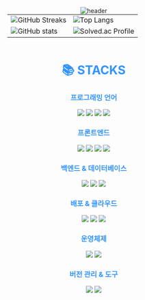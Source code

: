 <div align="center">
  <img src="https://capsule-render.vercel.app/api?type=venom&color=0:00b4d8,100:0077b6&height=200&section=header&text=Taeho%20Ryu&fontSize=60&fontColor=ffffff" alt="header" />
</div>

<div align="center">
  <table style="border: none; width: 80%; margin: 0 auto; table-layout: fixed;">
        <tr style="border: none;">
          <td style="border: none; background-color: transparent; ">
        <img src="https://github-readme-streak-stats.herokuapp.com/?user=rtaeho&theme=dark&background=000000" alt="GitHub Streaks" />
      </td>
      <td style="border: none; background-color: transparent; ">
        <img src="https://github-readme-stats.vercel.app/api/top-langs/?username=rtaeho&layout=compact&theme=tokyonight" alt="Top Langs" />
      </td>
    </tr>
    <tr style="border: none;">
      <td style="border: none; background-color: transparent; ">
        <img src="https://github-readme-stats.vercel.app/api?username=rtaeho&show_icons=true&theme=transparent" alt="GitHub stats"/>
      </td>
      <td style="border: none; background-color: transparent; ">
        <img src="http://mazassumnida.wtf/api/v2/generate_badge?boj=ryou0920" alt="Solved.ac Profile"/>
      </td>
    </tr>

  </table>
</div>

<br>

<div align="center"><h1 style="color: #007BFF; opacity: 0.8;">📚 STACKS</h1></div>

<div align="center" style="margin-top: 10px;"> 
  <h3 style="color: #007BFF; opacity: 0.8;">프로그래밍 언어</h3>
  <img src="https://img.shields.io/badge/Java-007396?style=for-the-badge&logo=java&logoColor=white">  
  <img src="https://img.shields.io/badge/Javascript-F7DF1E?style=for-the-badge&logo=javascript&logoColor=black">
  <img src="https://img.shields.io/badge/C-A8B9CC?style=for-the-badge&logo=c&logoColor=black">
  <img src="https://img.shields.io/badge/C++-00599C?style=for-the-badge&logo=cplusplus&logoColor=white">

  <br>

  <h3 style="color: #007BFF; opacity: 0.8;">프론트엔드</h3>
  <img src="https://img.shields.io/badge/React-61DAFB?style=for-the-badge&logo=react&logoColor=black"> 
  <img src="https://img.shields.io/badge/HTML5-E34F26?style=for-the-badge&logo=html5&logoColor=white">
  <img src="https://img.shields.io/badge/CSS3-1572B6?style=for-the-badge&logo=css3&logoColor=white">
  <img src="https://img.shields.io/badge/Redux-764ABC?style=for-the-badge&logo=redux&logoColor=white">

  <br>

  <h3 style="color: #007BFF; opacity: 0.8;">백엔드 & 데이터베이스</h3>
  <img src="https://img.shields.io/badge/Spring-6DB33F?style=for-the-badge&logo=spring&logoColor=white"> 
  <img src="https://img.shields.io/badge/Spring Boot-6DB33F?style=for-the-badge&logo=springboot&logoColor=white"> 
  <img src="https://img.shields.io/badge/MySQL-4479A1?style=for-the-badge&logo=mysql&logoColor=white">

  <br>

  <h3 style="color: #007BFF; opacity: 0.8;">배포 & 클라우드</h3>
  <img src="https://img.shields.io/badge/Vercel-000000?style=for-the-badge&logo=vercel&logoColor=white">
  <img src="https://img.shields.io/badge/Amazon EC2-FF9900?style=for-the-badge&logo=amazonec2&logoColor=white">
  <img src="https://img.shields.io/badge/AWS-232F3E?style=for-the-badge&logo=amazonaws&logoColor=white">

  <br>

  <h3 style="color: #007BFF; opacity: 0.8;">운영체제</h3>
  <img src="https://img.shields.io/badge/Linux-FCC624?style=for-the-badge&logo=linux&logoColor=white"> 
  <img src="https://img.shields.io/badge/MacOS-000000?style=for-the-badge&logo=macos&logoColor=white">

  <br>

  <h3 style="color: #007BFF; opacity: 0.8;">버전 관리 & 도구</h3>
  <img src="https://img.shields.io/badge/Git-F05032?style=for-the-badge&logo=git&logoColor=white">
  <img src="https://img.shields.io/badge/GitHub-181717?style=for-the-badge&logo=github&logoColor=white">
</div>
